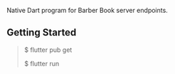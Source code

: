 Native Dart program for Barber Book server endpoints.

## Getting Started

> $ flutter pub get
>
> $ flutter run
